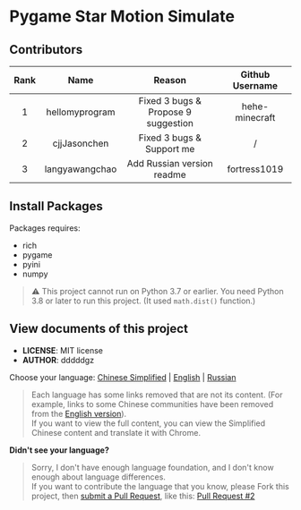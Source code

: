 # Pygame Star Motion Simulate

## Contributors

| Rank |      Name      |               Reason                | Github Username |
|:----:|:--------------:|:-----------------------------------:|:---------------:|
|  1   | hellomyprogram | Fixed 3 bugs & Propose 9 suggestion | hehe-minecraft  |
|  2   |  cjjJasonchen  |      Fixed 3 bugs & Support me      |        /        |
|  3   | langyawangchao |     Add Russian version readme      |  fortress1019   |

## Install Packages

Packages requires:

- rich
- pygame
- pyini
- numpy

> ⚠ This project cannot run on Python 3.7 or earlier. You need Python 3.8 or later to run this project. (It used `math.dist()` function.)

## View documents of this project

- **LICENSE**: MIT license
- **AUTHOR**: dddddgz

Choose your language: [Chinese Simplified](README-zh.md) | [English](README-en.md) | [Russian](README-ru.md)

> Each language has some links removed that are not its content. (For example, links to some Chinese communities have been removed from the [English version](README-en.md)).  
> If you want to view the full content, you can view the Simplified Chinese content and translate it with Chrome.

**Didn't see your language?**  
> Sorry, I don't have enough language foundation, and I don't know enough about language differences.  
> If you want to contribute the language that you know, please Fork this project, then [submit a Pull Request](https://github.com/dddddgz/star-motion-simulate/pulls), like this: [Pull Request #2](https://github.com/dddddgz/star-motion-simulate/pull/2)
